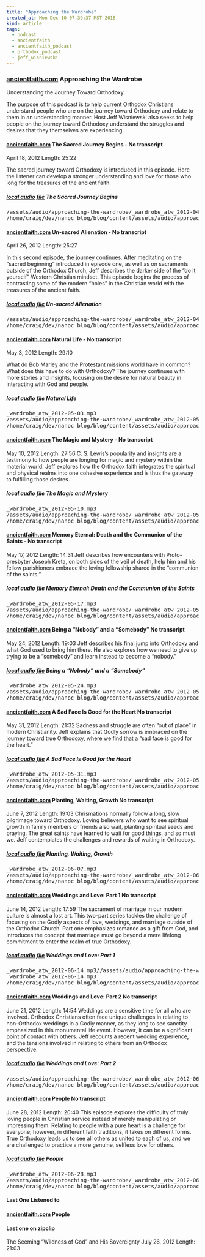 ```yaml
---
title: "Approaching the Wardrobe"
created_at: Mon Dec 10 07:39:37 MST 2018
kind: article
tags:
  - podcast
  - ancientfaith
  - ancientfaith_podcast
  - orthodox_podcast
  - jeff_wisniewski
---
```


<h3>
  <a href="https://www.ancientfaith.com/podcasts/wardrobe" target="_blank">ancientfaith.com</a>
  Approaching the Wardrobe
</h3>

Understanding the Journey Toward Orthodoxy

The purpose of this podcast is to help current Orthodox Christians
understand people who are on the journey toward Orthodoxy and relate
to them in an understanding manner. Host Jeff Wisniewski also seeks to
help people on the journey toward Orthodoxy understand the struggles
and desires that they themselves are experiencing.

<h4>
  <a href="https://www.ancientfaith.com/podcasts/wardrobe/the_sacred_journey_begins" target="_blank">ancientfaith.com</a>
  The Sacred Journey Begins -
  No transcript
</h4>

April 18, 2012 Length: 25:22

The sacred journey toward Orthodoxy is introduced in this episode. Here
the listener can develop a stronger understanding and love for those
who long for the treasures of the ancient faith.

<h5>
  <a href="/assets/audio/approaching-the-wardrobe/_wardrobe_atw_2012-04-19.mp3" target="_blank">local audio file</a>
  The Sacred Journey Begins
</h5>

<pre>
/assets/audio/approaching-the-wardrobe/_wardrobe_atw_2012-04-19.mp3
/home/craig/dev/nanoc_blog/blog/content/assets/audio/approaching-the-wardrobe/_wardrobe_atw_2012-04-19.mp3
</pre>

<h4>
  <a href="https://www.ancientfaith.com/podcasts/wardrobe/un_sacred_alienation" target="_blank">ancientfaith.com</a>
  Un-sacred Alienation -
  No transcript
</h4>

April 26, 2012 Length: 25:27

In this second episode, the journey continues. After meditating on the
“sacred beginning” introduced in episode one, as well as on sacraments
outside of the Orthodox Church, Jeff describes the darker side of the
“do it yourself” Western Christian mindset. This episode begins the
process of contrasting some of the modern “holes” in the Christian
world with the treasures of the ancient faith.

<h5>
  <a href="/assets/audio/approaching-the-wardrobe/_wardrobe_atw_2012-04-26.mp3" target="_blank">local audio file</a>
  Un-sacred Alienation
</h5>

<pre>
/assets/audio/approaching-the-wardrobe/_wardrobe_atw_2012-04-26.mp3
/home/craig/dev/nanoc_blog/blog/content/assets/audio/approaching-the-wardrobe/_wardrobe_atw_2012-04-26.mp3
</pre>

<h4>
  <a href="https://www.ancientfaith.com/podcasts/wardrobe/natural_life" target="_blank">ancientfaith.com</a>
  Natural Life -
  No transcript
</h4>

May 3, 2012 Length: 29:10

What do Bob Marley and the Protestant missions world have in common? What
does this have to do with Orthodoxy? The journey continues with more
stories and insights, focusing on the desire for natural beauty in
interacting with God and people.

<h5>
  <a href="/assets/audio/approaching-the-wardrobe/_wardrobe_atw_2012-04-26.mp3" target="_blank">local audio file</a>
  Natural Life
</h5>

<pre>
_wardrobe_atw_2012-05-03.mp3
/assets/audio/approaching-the-wardrobe/_wardrobe_atw_2012-05-03.mp3
/home/craig/dev/nanoc_blog/blog/content/assets/audio/approaching-the-wardrobe/_wardrobe_atw_2012-05-03.mp3
</pre>

<h4>
  <a href="https://www.ancientfaith.com/podcasts/wardrobe/the_magic_and_mystery" target="_blank">ancientfaith.com</a>
  The Magic and Mystery -
  No transcript
</h4>

May 10, 2012 Length: 27:56 C. S. Lewis’s popularity and insights are
a testimony to how people are longing for magic and mystery within the
material world. Jeff explores how the Orthodox faith integrates the
spiritual and physical realms into one cohesive experience and is thus
the gateway to fulfilling those desires.

<h5>
  <a href="/assets/audio/approaching-the-wardrobe/_wardrobe_atw_2012-05-10.mp3" target="_blank">local audio file</a>
  The Magic and Mystery
</h5>

<pre>
_wardrobe_atw_2012-05-10.mp3
/assets/audio/approaching-the-wardrobe/_wardrobe_atw_2012-05-10.mp3
/home/craig/dev/nanoc_blog/blog/content/assets/audio/approaching-the-wardrobe/_wardrobe_atw_2012-05-10.mp3
</pre>

<h4>
  <a href="https://www.ancientfaith.com/podcasts/wardrobe/memory_eternal_death_and_the_communion_of_the_saints" target="_blank">ancientfaith.com</a>
  Memory Eternal: Death and the Communion of the Saints -
  No transcript
</h4>

May 17, 2012 Length: 14:31 Jeff describes how encounters with
Proto-presbyter Joseph Kreta, on both sides of the veil of death, help
him and his fellow parishioners embrace the loving fellowship shared in
the “communion of the saints.”

<h5>
  <a href="/assets/audio/approaching-the-wardrobe/_wardrobe_atw_2012-05-17.mp3" target="_blank">local audio file</a>
  Memory Eternal: Death and the Communion of the Saints
</h5>

<pre>
_wardrobe_atw_2012-05-17.mp3
/assets/audio/approaching-the-wardrobe/_wardrobe_atw_2012-05-17.mp3
/home/craig/dev/nanoc_blog/blog/content/assets/audio/approaching-the-wardrobe/_wardrobe_atw_2012-05-17.mp3
</pre>

<h4>
  <a href="https://www.ancientfaith.com/podcasts/wardrobe/being_a_nobody_and_a_somebody" target="_blank">ancientfaith.com</a>
  Being a “Nobody” and a “Somebody”
  No transcript
</h4>

May 24, 2012 Length: 19:03 Jeff describes his final jump into Orthodoxy
and what God used to bring him there. He also explores how we need to give
up trying to be a “somebody” and learn instead to become a “nobody."

<h5>
  <a href="/assets/audio/approaching-the-wardrobe/_wardrobe_atw_2012-05-24.mp3" target="_blank">local audio file</a>
  Being a “Nobody” and a “Somebody”
</h5>

<pre>
_wardrobe_atw_2012-05-24.mp3
/assets/audio/approaching-the-wardrobe/_wardrobe_atw_2012-05-24.mp3
/home/craig/dev/nanoc_blog/blog/content/assets/audio/approaching-the-wardrobe/_wardrobe_atw_2012-05-24.mp3
</pre>

<h4>
  <a href="https://www.ancientfaith.com/podcasts/wardrobe/a_sad_face_is_good_for_the_heart" target="_blank">ancientfaith.com</a>
  A Sad Face Is Good for the Heart
  No transcript
</h4>

May 31, 2012 Length: 21:32 Sadness and struggle are often “out of
place” in modern Christianity. Jeff explains that Godly sorrow is
embraced on the journey toward true Orthodoxy, where we find that a
“sad face is good for the heart.”

<h5>
  <a href="/assets/audio/approaching-the-wardrobe/_wardrobe_atw_2012-05-31.mp3" target="_blank">local audio file</a>
  A Sad Face Is Good for the Heart
</h5>

<pre>
_wardrobe_atw_2012-05-31.mp3
/assets/audio/approaching-the-wardrobe/_wardrobe_atw_2012-05-31.mp3
/home/craig/dev/nanoc_blog/blog/content/assets/audio/approaching-the-wardrobe/_wardrobe_atw_2012-05-31.mp3
</pre>

<h4>
  <a href="https://www.ancientfaith.com/podcasts/wardrobe/planting_waiting_growth" target="_blank">ancientfaith.com</a>
  Planting, Waiting, Growth
  No transcript
</h4>

June 7, 2012 Length: 19:03 Chrismations normally follow a long, slow
pilgrimage toward Orthodoxy. Loving believers who want to see spiritual
growth in family members or friends also wait, planting spiritual seeds
and praying. The great saints have learned to wait for good things,
and so must we. Jeff contemplates the challenges and rewards of waiting
in Orthodoxy.

<h5>
  <a href="/assets/audio/approaching-the-wardrobe/_wardrobe_atw_2012-06-07.mp3" target="_blank">local audio file</a>
  Planting, Waiting, Growth
</h5>

<pre>
_wardrobe_atw_2012-06-07.mp3
/assets/audio/approaching-the-wardrobe/_wardrobe_atw_2012-06-07.mp3
/home/craig/dev/nanoc_blog/blog/content/assets/audio/approaching-the-wardrobe/_wardrobe_atw_2012-06-07.mp3
</pre>

<h4>
  <a href="https://www.ancientfaith.com/podcasts/wardrobe/weddings_and_love_part_1" target="_blank">ancientfaith.com</a>
  Weddings and Love: Part 1
  No transcript
</h4>

June 14, 2012 Length: 17:59 The sacrament of marriage in our modern
culture is almost a lost art. This two-part series tackles the challenge
of focusing on the Godly aspects of love, weddings, and marriage outside
of the Orthodox Church. Part one emphasizes romance as a gift from God,
and introduces the concept that marriage must go beyond a mere lifelong
commitment to enter the realm of true Orthodoxy.

<h5>
  <a href="/assets/audio/approaching-the-wardrobe/_wardrobe_atw_2012-06-14.mp3" target="_blank">local audio file</a>
  Weddings and Love: Part 1
</h5>

<pre>
_wardrobe_atw_2012-06-14.mp3//assets/audio/approaching-the-wardrobe
_wardrobe_atw_2012-06-14.mp3
/home/craig/dev/nanoc_blog/blog/content/assets/audio/approaching-the-wardrobe/_wardrobe_atw_2012-06-14.mp3
</pre>

<h4>
  <a href="https://www.ancientfaith.com/podcasts/wardrobe/weddings_and_love_part_2" target="_blank">ancientfaith.com</a>
  Weddings and Love: Part 2
  No transcript
</h4>

June 21, 2012 Length: 14:54 Weddings are a sensitive time for all
who are involved. Orthodox Christians often face unique challenges in
relating to non-Orthodox weddings in a Godly manner, as they long to
see sanctity emphasized in this monumental life event. However, it can
be a significant point of contact with others. Jeff recounts a recent
wedding experience, and the tensions involved in relating to others from
an Orthodox perspective.

<h5>
  <a href="/assets/audio/approaching-the-wardrobe/_wardrobe_atw_2012-06-21.mp3" target="_blank">local audio file</a>
  Weddings and Love: Part 2
</h5>

<pre>
/assets/audio/approaching-the-wardrobe/_wardrobe_atw_2012-06-21.mp3
/home/craig/dev/nanoc_blog/blog/content/assets/audio/approaching-the-wardrobe/_wardrobe_atw_2012-06-21.mp3
</pre>

<h4>
  <a href="https://www.ancientfaith.com/podcasts/wardrobe/people" target="_blank">ancientfaith.com</a>
  People
  No transcript
</h4>

June 28, 2012 Length: 20:40 This episode explores the difficulty of truly
loving people in Christian service instead of merely manipulating or
impressing them. Relating to people with a pure heart is a challenge for
everyone; however, in different faith traditions, it takes on different
forms. True Orthodoxy leads us to see all others as united to each of
us, and we are challenged to practice a more genuine, selfless love
for others.

<h5>
  <a href="/assets/audio/approaching-the-wardrobe/_wardrobe_atw_2012-06-28.mp3" target="_blank">local audio file</a>
  People
</h5>

<pre>
_wardrobe_atw_2012-06-28.mp3
/assets/audio/approaching-the-wardrobe/_wardrobe_atw_2012-06-28.mp3
/home/craig/dev/nanoc_blog/blog/content/assets/audio/approaching-the-wardrobe/_wardrobe_atw_2012-06-28.mp3
</pre>

<h4>Last One Listened to</h4>

<h4>
  <a href="https://www.ancientfaith.com/podcasts/wardrobe/people" target="_blank">ancientfaith.com</a>
  People
</h4>

<h4>Last one on zipclip</h4>

The Seeming “Wildness of God” and His Sovereignty
July 26, 2012 Length: 21:03 

<!--
html boilerplate fragments
<a href="" target="_blank"></a>
<a name=""></a>
<img src="" width="400px">
<ul>
  <li></li>
  <li><a href="" target="_blank"></a></li>
</ul>
<pre>
</pre>
<p style="margin-bottom: 2em;"></p>
<hr style="border: 0; height: 3px; background: #333; background-image: linear-gradient(to right, #ccc, #333, #ccc);">
<pre><code>
</code></pre>
<math xmlns='http://www.w3.org/1998/Math/MathML' display='block'>
</math>
:-->

